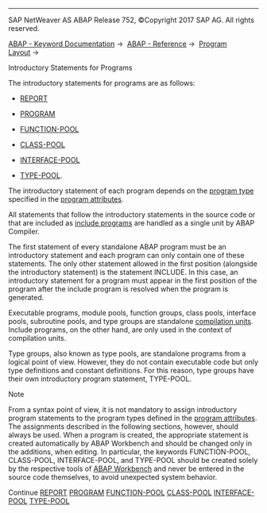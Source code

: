   

* * *

SAP NetWeaver AS ABAP Release 752, ©Copyright 2017 SAP AG. All rights reserved.

[ABAP - Keyword Documentation](https://help.sap.com/doc/abapdocu_752_index_htm/7.52/en-US/abenabap.htm) →  [ABAP - Reference](https://help.sap.com/doc/abapdocu_752_index_htm/7.52/en-US/abenabap_reference.htm) →  [Program Layout](https://help.sap.com/doc/abapdocu_752_index_htm/7.52/en-US/abenabap_program_layout.htm) → 

Introductory Statements for Programs

The introductory statements for programs are as follows:

-   [REPORT](https://help.sap.com/doc/abapdocu_752_index_htm/7.52/en-US/abapreport.htm)
    
-   [PROGRAM](https://help.sap.com/doc/abapdocu_752_index_htm/7.52/en-US/abapprogram.htm)
    
-   [FUNCTION-POOL](https://help.sap.com/doc/abapdocu_752_index_htm/7.52/en-US/abapfunction-pool.htm)
    
-   [CLASS-POOL](https://help.sap.com/doc/abapdocu_752_index_htm/7.52/en-US/abapclass-pool.htm)
    
-   [INTERFACE-POOL](https://help.sap.com/doc/abapdocu_752_index_htm/7.52/en-US/abapinterface-pool.htm)
    
-   [TYPE-POOL](https://help.sap.com/doc/abapdocu_752_index_htm/7.52/en-US/abaptype-pool.htm).
    

The introductory statement of each program depends on the [program type](https://help.sap.com/doc/abapdocu_752_index_htm/7.52/en-US/abenprogram_type_glosry.htm "Glossary Entry") specified in the [program attributes](https://help.sap.com/doc/abapdocu_752_index_htm/7.52/en-US/abenprogram_attribute_glosry.htm "Glossary Entry").

All statements that follow the introductory statements in the source code or that are included as [include programs](https://help.sap.com/doc/abapdocu_752_index_htm/7.52/en-US/abeninclude_program_glosry.htm "Glossary Entry") are handled as a single unit by ABAP Compiler.

The first statement of every standalone ABAP program must be an introductory statement and each program can only contain one of these statements. The only other statement allowed in the first position (alongside the introductory statement) is the statement INCLUDE. In this case, an introductory statement for a program must appear in the first position of the program after the include program is resolved when the program is generated.

Executable programs, module pools, function groups, class pools, interface pools, subroutine pools, and type groups are standalone [compilation units](https://help.sap.com/doc/abapdocu_752_index_htm/7.52/en-US/abencompilation_unit_glosry.htm "Glossary Entry"). Include programs, on the other hand, are only used in the context of compilation units.

Type groups, also known as type pools, are standalone programs from a logical point of view. However, they do not contain executable code but only type definitions and constant definitions. For this reason, type groups have their own introductory program statement, TYPE-POOL.

Note

From a syntax point of view, it is not mandatory to assign introductory program statements to the program types defined in the [program attributes](https://help.sap.com/doc/abapdocu_752_index_htm/7.52/en-US/abenprogram_attribute_glosry.htm "Glossary Entry"). The assignments described in the following sections, however, should always be used. When a program is created, the appropriate statement is created automatically by ABAP Workbench and should be changed only in the additions, when editing. In particular, the keywords FUNCTION-POOL, CLASS-POOL, INTERFACE-POOL, and TYPE-POOL should be created solely by the respective tools of [ABAP Workbench](https://help.sap.com/doc/abapdocu_752_index_htm/7.52/en-US/abenabap_workbench_glosry.htm "Glossary Entry") and never be entered in the source code themselves, to avoid unexpected system behavior.

Continue
[REPORT](https://help.sap.com/doc/abapdocu_752_index_htm/7.52/en-US/abapreport.htm)
[PROGRAM](https://help.sap.com/doc/abapdocu_752_index_htm/7.52/en-US/abapprogram.htm)
[FUNCTION-POOL](https://help.sap.com/doc/abapdocu_752_index_htm/7.52/en-US/abapfunction-pool.htm)
[CLASS-POOL](https://help.sap.com/doc/abapdocu_752_index_htm/7.52/en-US/abapclass-pool.htm)
[INTERFACE-POOL](https://help.sap.com/doc/abapdocu_752_index_htm/7.52/en-US/abapinterface-pool.htm)
[TYPE-POOL](https://help.sap.com/doc/abapdocu_752_index_htm/7.52/en-US/abaptype-pool.htm)